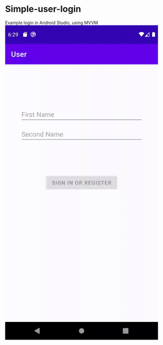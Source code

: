 # Simple-user-login
Example login in Android Studio, using MVVM
![Alt Text](https://github.com/MaxymGorn/Simple-user-login/blob/master/example.gif?raw=true)
